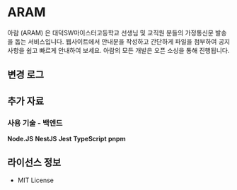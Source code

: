 # ARAM

아람 (ARAM) 은 대덕SW마이스터고등학교 선생님 및 교직원 분들의 가정통신문 발송을 돕는 서비스입니다.
웹사이트에서 안내문을 작성하고 간단하게 파일을 첨부하여 공지사항을 쉽고 빠르게 안내하여 보세요.
아람의 모든 개발은 오픈 소싱을 통해 진행됩니다.

## 변경 로그

## 추가 자료

### 사용 기술 - 백엔드

**Node.JS**
**NestJS**
**Jest**
**TypeScript**
**pnpm**

## 라이선스 정보

- MIT License